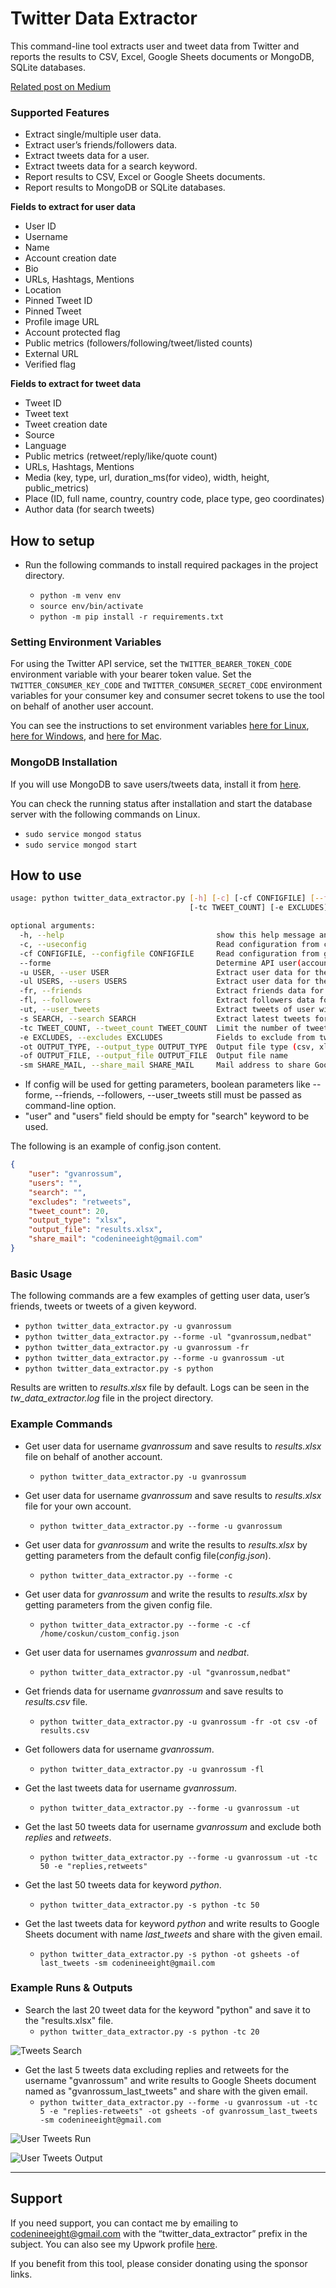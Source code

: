 Twitter Data Extractor
======================

This command-line tool extracts user and tweet data from Twitter and reports the results to CSV, Excel, Google Sheets documents or MongoDB, SQLite databases.

[Related post on Medium](https://medium.com/@codenineeight/designing-a-twitter-data-extractor-tool-using-python-part-1-intro-50cd1c6fcb2e)

### Supported Features

* Extract single/multiple user data.
* Extract user’s friends/followers data.
* Extract tweets data for a user.
* Extract tweets data for a search keyword.
* Report results to CSV, Excel or Google Sheets documents.
* Report results to MongoDB or SQLite databases.

**Fields to extract for user data**
* User ID
* Username
* Name
* Account creation date
* Bio
* URLs, Hashtags, Mentions
* Location
* Pinned Tweet ID
* Pinned Tweet
* Profile image URL
* Account protected flag
* Public metrics (followers/following/tweet/listed counts)
* External URL
* Verified flag

**Fields to extract for tweet data**
* Tweet ID
* Tweet text
* Tweet creation date
* Source
* Language
* Public metrics (retweet/reply/like/quote count)
* URLs, Hashtags, Mentions
* Media (key, type, url, duration_ms(for video), width, height, public_metrics)
* Place (ID, full name, country, country code, place type, geo coordinates)
* Author data (for search tweets)

## How to setup

* Run the following commands to install required packages in the project directory.

    * `python -m venv env`
    * `source env/bin/activate`
    * `python -m pip install -r requirements.txt`


### Setting Environment Variables

For using the Twitter API service, set the `TWITTER_BEARER_TOKEN_CODE` environment variable with your bearer token value. Set the `TWITTER_CONSUMER_KEY_CODE` and `TWITTER_CONSUMER_SECRET_CODE` environment variables for your consumer key and consumer secret tokens to use the tool on behalf of another user account.

You can see the instructions to set environment variables [here for Linux](https://phoenixnap.com/kb/linux-set-environment-variable), [here for Windows](https://phoenixnap.com/kb/windows-set-environment-variable), and [here for Mac](https://phoenixnap.com/kb/set-environment-variable-mac).

### MongoDB Installation

If you will use MongoDB to save users/tweets data, install it from [here](https://docs.mongodb.com/manual/administration/install-community/).

You can check the running status after installation and start the database server with the following commands on Linux.

* `sudo service mongod status`
* `sudo service mongod start`


## How to use

```sh
usage: python twitter_data_extractor.py [-h] [-c] [-cf CONFIGFILE] [--forme] [-u USER] [-ul USERS] [-fr] [-fl] [-ut] [-s SEARCH]
                                        [-tc TWEET_COUNT] [-e EXCLUDES] [-ot OUTPUT_TYPE] [-of OUTPUT_FILE] [-sm SHARE_MAIL]

optional arguments:
  -h, --help                                  show this help message and exit
  -c, --useconfig                             Read configuration from config.json file
  -cf CONFIGFILE, --configfile CONFIGFILE     Read configuration from given file
  --forme                                     Determine API user(account owner or on behalf of a user)
  -u USER, --user USER                        Extract user data for the given username
  -ul USERS, --users USERS                    Extract user data for the given comma separated usernames
  -fr, --friends                              Extract friends data for the given username
  -fl, --followers                            Extract followers data for the given username
  -ut, --user_tweets                          Extract tweets of user with the given username
  -s SEARCH, --search SEARCH                  Extract latest tweets for the given search keyword
  -tc TWEET_COUNT, --tweet_count TWEET_COUNT  Limit the number of tweets gathered
  -e EXCLUDES, --excludes EXCLUDES            Fields to exclude from tweets queried as comma separated values (replies,retweets)
  -ot OUTPUT_TYPE, --output_type OUTPUT_TYPE  Output file type (csv, xlsx, gsheets, mongodb or sqlite)
  -of OUTPUT_FILE, --output_file OUTPUT_FILE  Output file name
  -sm SHARE_MAIL, --share_mail SHARE_MAIL     Mail address to share Google Sheets document
```

* If config will be used for getting parameters, boolean parameters like --forme, --friends, --followers, --user_tweets still must be passed as command-line option.
* "user" and "users" field should be empty for "search" keyword to be used.

The following is an example of config.json content.

```json
{
    "user": "gvanrossum",
    "users": "",
    "search": "",
    "excludes": "retweets",
    "tweet_count": 20,
    "output_type": "xlsx",
    "output_file": "results.xlsx",
    "share_mail": "codenineeight@gmail.com"
}
```

### Basic Usage

The following commands are a few examples of getting user data, user’s friends, tweets or tweets of a given keyword.

* `python twitter_data_extractor.py -u gvanrossum`
* `python twitter_data_extractor.py --forme -ul "gvanrossum,nedbat"`
* `python twitter_data_extractor.py -u gvanrossum -fr`
* `python twitter_data_extractor.py --forme -u gvanrossum -ut`
* `python twitter_data_extractor.py -s python`

Results are written to *results.xlsx* file by default.
Logs can be seen in the *tw_data_extractor.log* file in the project directory.


### Example Commands

* Get user data for username *gvanrossum* and save results to *results.xlsx* file on behalf of another account.
    * `python twitter_data_extractor.py -u gvanrossum`

* Get user data for username *gvanrossum* and save results to *results.xlsx* file for your own account.
    * `python twitter_data_extractor.py --forme -u gvanrossum`

* Get user data for *gvanrossum* and write the results to *results.xlsx* by getting parameters from the default config file(*config.json*).
    * `python twitter_data_extractor.py --forme -c`

* Get user data for *gvanrossum* and write the results to *results.xlsx* by getting parameters from the given config file.
    * `python twitter_data_extractor.py --forme -c -cf /home/coskun/custom_config.json`

* Get user data for usernames *gvanrossum* and *nedbat*.
    * `python twitter_data_extractor.py -ul "gvanrossum,nedbat"`

* Get friends data for username *gvanrossum* and save results to *results.csv* file.
    * `python twitter_data_extractor.py -u gvanrossum -fr -ot csv -of results.csv`

* Get followers data for username *gvanrossum*.
    * `python twitter_data_extractor.py -u gvanrossum -fl`

* Get the last tweets data for username *gvanrossum*.
    * `python twitter_data_extractor.py --forme -u gvanrossum -ut`

* Get the last 50 tweets data for username *gvanrossum* and exclude both *replies* and *retweets*.
    * `python twitter_data_extractor.py --forme -u gvanrossum -ut -tc 50 -e "replies,retweets"`

* Get the last 50 tweets data for keyword *python*.
    * `python twitter_data_extractor.py -s python -tc 50`

* Get the last tweets data for keyword *python* and write results to Google Sheets document with name *last_tweets* and share with the given email.
    * `python twitter_data_extractor.py -s python -ot gsheets -of last_tweets -sm codenineeight@gmail.com`

### Example Runs & Outputs

* Search the last 20 tweet data for the keyword "python" and save it to the "results.xlsx" file.
    * `python twitter_data_extractor.py -s python -tc 20`

![Tweets Search](assets/python_tweet_search.gif)

* Get the last 5 tweets data excluding replies and retweets for the username "gvanrossum" and write results to Google Sheets document named as "gvanrossum_last_tweets" and share with the given email.
    * `python twitter_data_extractor.py --forme -u gvanrossum -ut -tc 5 -e "replies-retweets" -ot gsheets -of gvanrossum_last_tweets -sm codenineeight@gmail.com`

![User Tweets Run](assets/gvanrossum_tweets.gif)

![User Tweets Output](assets/gvanrossum_tweets.png)

---

## Support

If you need support, you can contact me by emailing to codenineeight@gmail.com with the “twitter_data_extractor” prefix in the subject. You can also see my Upwork profile [here](https://www.upwork.com/freelancers/~011e3fe44e575092f0).

If you benefit from this tool, please consider donating using the sponsor links.